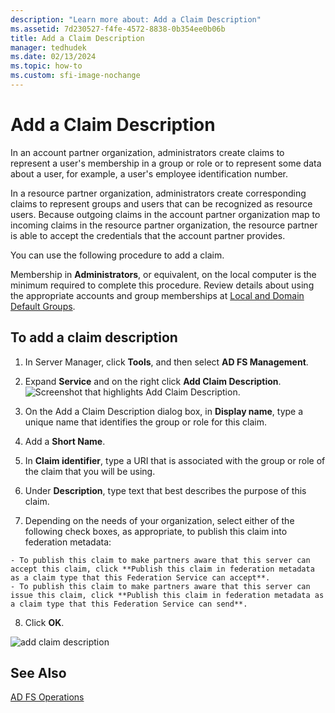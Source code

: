 ```yaml
---
description: "Learn more about: Add a Claim Description"
ms.assetid: 7d230527-f4fe-4572-8838-0b354ee0b06b
title: Add a Claim Description
manager: tedhudek
ms.date: 02/13/2024
ms.topic: how-to
ms.custom: sfi-image-nochange
---
```


# Add a Claim Description


In an account partner organization, administrators create claims to represent a user's membership in a group or role or to represent some data about a user, for example, a user's employee identification number.

In a resource partner organization, administrators create corresponding claims to represent groups and users that can be recognized as resource users. Because outgoing claims in the account partner organization map to incoming claims in the resource partner organization, the resource partner is able to accept the credentials that the account partner provides.

You can use the following procedure to add a claim.

Membership in **Administrators**, or equivalent, on the local computer is the minimum required to complete this procedure.  Review details about using the appropriate accounts and group memberships at [Local and Domain Default Groups](/previous-versions/orphan-topics/ws.10/dd728026(v=ws.10)).

## To add a claim description

1. In Server Manager, click **Tools**, and then select **AD FS Management**.

2. Expand **Service** and on the right click **Add Claim Description**.
   ![Screenshot that highlights Add Claim Description.](media/Add-a-Claim-Description/claimdesc1.png)

3. On the Add a Claim Description dialog box, in **Display name**, type a unique name that identifies the group or role for this claim.

4. Add a **Short Name**.

5. In **Claim identifier**, type a URI that is associated with the group or role of the claim that you will be using.

6. Under **Description**, type text that best describes the purpose of this claim.

7. Depending on the needs of your organization, select either of the following check boxes, as appropriate, to publish this claim into federation metadata:


~~~
- To publish this claim to make partners aware that this server can accept this claim, click **Publish this claim in federation metadata as a claim type that this Federation Service can accept**.
- To publish this claim to make partners aware that this server can issue this claim, click **Publish this claim in federation metadata as a claim type that this Federation Service can send**.
~~~

8. Click **OK**.

![add claim description](media/Add-a-Claim-Description/claimdesc2.png)


## See Also
[AD FS Operations](../ad-fs-operations.md)
